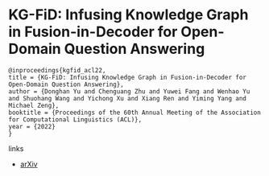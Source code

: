 # KG-FiD: Infusing Knowledge Graph in Fusion-in-Decoder for Open-Domain Question Answering

```
@inproceedings{kgfid_acl22,
title = {KG-FiD: Infusing Knowledge Graph in Fusion-in-Decoder for Open-Domain Question Answering},
author = {Donghan Yu and Chenguang Zhu and Yuwei Fang and Wenhao Yu and Shuohang Wang and Yichong Xu and Xiang Ren and Yiming Yang and Michael Zeng},
booktitle = {Proceedings of the 60th Annual Meeting of the Association for Computational Linguistics (ACL)},
year = {2022}
}
```

links
- [arXiv](https://arxiv.org/abs/2110.04330)
